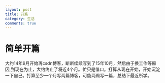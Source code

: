 ```yaml
---
layout: post
title: 开篇
category: 生活
comments: true
---
```



# 简单开篇

大约14年9月开始再csdn博客，断断续续写到了15年10月，然后由于换工作等原因,到现在为止，大约终止了将近4个月。忙只是借口。打算从现在开始，开始沉淀一下自己。打算至少一个月写两篇博客，可能两周写一篇，总结下最近所学。

